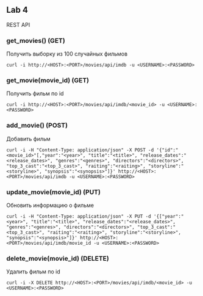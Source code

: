 ## Lab 4
REST API

### get_movies() (GET)
Получить выборку из 100 случайных фильмов
~~~~
curl -i http://<HOST>:<PORT>/movies/api/imdb -u <USERNAME>:<PASSWORD>
~~~~

### get_movie(movie_id) (GET)
Получить фильм по id
~~~~
curl -i http://<HOST>:<PORT>/movies/api/imdb/<movie_id> -u <USERNAME>:<PASSWORD>
~~~~

### add_movie() (POST)
Добавить фильм
~~~~
curl -i -H "Content-Type: application/json" -X POST -d '{"id":"<movie_id>"[,"year":"<year>", "title":"<title>", "release_dates":"<release_dates>", "genres":"<genres>", "directors":"<directors>", "top_3_cast":"<top_3_cast>", "raiting":"<raiting>", "storyline":"<storyline>", "synopsis":"<synopsis>"]}' http://<HOST>:<PORT>/movies/api/imdb -u <USERNAME>:<PASSWORD>
~~~~

### update_movie(movie_id) (PUT)
Обновить информацию о фильме
~~~~
curl -i -H "Content-Type: application/json" -X PUT -d '{["year":"<year>", "title":"<title>", "release_dates":"<release_dates>", "genres":"<genres>", "directors":"<directors>", "top_3_cast":"<top_3_cast>", "raiting":"<raiting>", "storyline":"<storyline>", "synopsis":"<synopsis>"]}' http://<HOST>:<PORT>/movies/api/imdb/movie_id -u <USERNAME>:<PASSWORD>
~~~~

### delete_movie(movie_id) (DELETE)
Удалить фильм по id
~~~~
curl -i -X DELETE http://<HOST>:<PORT>/movies/api/imdb/<movie_id> -u <USERNAME>:<PASSWORD>
~~~~
